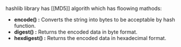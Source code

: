 hashlib library has [[MD5]] algorith which has floowing mathods:
-   **encode() :** Converts the string into bytes to be acceptable by hash function.
-   **digest() :** Returns the encoded data in byte format.
-   **hexdigest() :** Returns the encoded data in hexadecimal format.